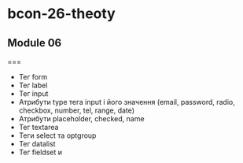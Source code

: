 # bcon-26-theoty

## Module 06

===

- Тег form
- Тег label
- Тег input
- Атрибути type тега input і його значення (email, password, radio, checkbox, number, tel, range,
  date)
- Атрибути placeholder, checked, name
- Тег textarea
- Теги select та optgroup
- Тег datalist
- Тег fieldset и <div role="group"></div>
